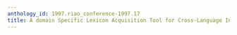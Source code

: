 ```yaml
---
anthology_id: 1997.riao_conference-1997.17
title: A domain Specific Lexicon Acquisition Tool for Cross-Language Information Retrieval
---
```

